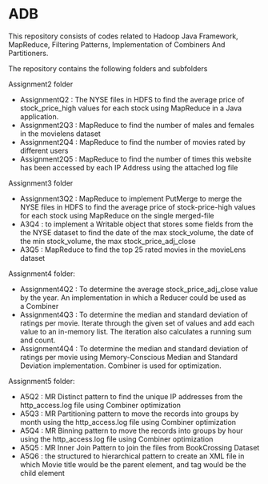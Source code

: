 # ADB

This repository consists of codes related to Hadoop Java Framework, MapReduce, Filtering Patterns, Implementation of Combiners And Partitioners.

The repository contains the following folders and subfolders

Assignment2 folder 
 - AssignmentQ2 : The NYSE files in HDFS to find the average price of stock_price_high values for each stock using MapReduce in a Java             
                  application.
 - Assignment2Q3 : MapReduce to find the number of males and females in the movielens dataset
 - Assignment2Q4 : MapReduce to find the number of movies rated by different users
 - Assignment2Q5 : MapReduce to find the number of times this website has been accessed by each IP Address using the attached log file
 
Assignment3 folder
 - Assignment3Q2 : MapReduce to implement PutMerge to merge the NYSE files in HDFS to find the average price of stock-price-high values 
                   for each stock using MapReduce on the single merged-file
 - A3Q4 : to implement a Writable object that stores some fields from the the NYSE dataset to find the date of the max stock_volume, the 
          date of the min stock_volume, the max stock_price_adj_close
 - A3Q5 : MapReduce to find the top 25 rated movies in the movieLens dataset
 
Assignment4 folder:
 - Assignment4Q2 : To determine the average stock_price_adj_close value by the year. An implementation in which a Reducer could be used as  
                   a Combiner
 - Assignment4Q3 : To determine the median and standard deviation of ratings per movie. Iterate through the given set of values and add 
                   each value to an in-memory list. The iteration also calculates a running sum and count.
 - Assignment4Q4 : To determine the median and standard deviation of ratings per movie using Memory-Conscious Median and Standard  
                   Deviation implementation. Combiner is used for optimization.
                   
 Assignment5 folder:
  - A5Q2 : MR Distinct pattern to find the unique IP addresses from the http_access.log file using Combiner optimization
  - A5Q3 : MR Partitioning pattern to move the records into groups by month using the http_access.log file using Combiner optimization
  - A5Q4 : MR Binning pattern to move the records into groups by hour using the http_access.log file using Combiner optimization
  - A5Q5 : MR Inner Join Pattern to join the files from BookCrossing Dataset
  - A5Q6 : the structured to hierarchical pattern to create an XML file in which Movie title would be the parent element, and tag would be 
           the child element
           
